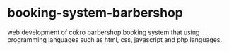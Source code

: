 # booking-system-barbershop
web development of cokro barbershop booking system that using programming languages such as html, css, javascript and php languages.
